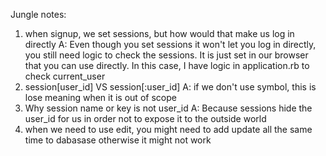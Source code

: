 Jungle notes:
1. when signup, we set sessions, but how would that make us log in directly
A: Even though you set sessions it won't let you log in directly, you still need logic to check the sessions. It is just set in our browser that you can use directly. In this case, I have logic in application.rb to check current_user
2. session[user_id] VS session[:user_id]
A: if we don't use symbol, this is lose meaning when it is out of scope
3. Why session name or key is not user_id
A: Because sessions hide the user_id for us in order not to expose it to the outside world
4. when we need to use edit, you might need to add update all the same time to dabasase otherwise it might not work
